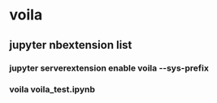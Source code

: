 # voila

## jupyter nbextension list

### jupyter serverextension enable voila --sys-prefix

### voila voila_test.ipynb
